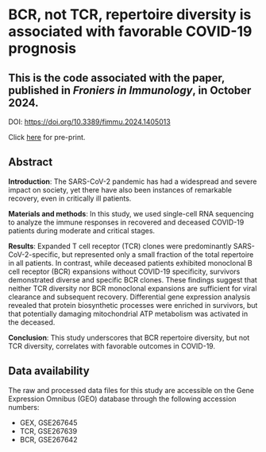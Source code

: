 # BCR, not TCR, repertoire diversity is associated with favorable COVID-19 prognosis

## This is the code associated with the paper, published in *Froniers in Immunology*, in October 2024.

DOI: https://doi.org/10.3389/fimmu.2024.1405013

Click [here](https://www.biorxiv.org/content/10.1101/2024.06.11.598368v2.full) for pre-print.

## Abstract

**Introduction**: The SARS-CoV-2 pandemic has had a widespread and severe impact on society, yet there have also been instances of remarkable recovery, even in critically ill patients.

**Materials and methods**: In this study, we used single-cell RNA sequencing to analyze the immune responses in recovered and deceased COVID-19 patients during moderate and critical stages.

**Results**: Expanded T cell receptor (TCR) clones were predominantly SARS-CoV-2-specific, but represented only a small fraction of the total repertoire in all patients. In contrast, while deceased patients exhibited monoclonal B cell receptor (BCR) expansions without COVID-19 specificity, survivors demonstrated diverse and specific BCR clones. These findings suggest that neither TCR diversity nor BCR monoclonal expansions are sufficient for viral clearance and subsequent recovery. Differential gene expression analysis revealed that protein biosynthetic processes were enriched in survivors, but that potentially damaging mitochondrial ATP metabolism was activated in the deceased.

**Conclusion**: This study underscores that BCR repertoire diversity, but not TCR diversity, correlates with favorable outcomes in COVID-19.


## Data availability 

The raw and processed data files for this study are accessible on the Gene Expression Omnibus (GEO) database through the following accession numbers: 
  
  * GEX, GSE267645
  * TCR, GSE267639
  * BCR, GSE267642
  

